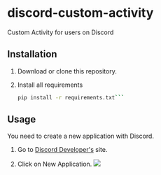# discord-custom-activity
Custom Activity for users on Discord

## Installation
1. Download or clone this repository.

2. Install all requirements 
   ```bash
   pip install -r requirements.txt```
   
## Usage
You need to create a new application with Discord.

1. Go to [Discord Developer's](https://discord.com/developers/applications) site. 

2. Click on New Application. 
   <img src="images/One.jpg">
